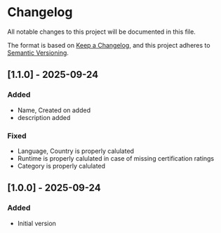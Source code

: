 # Changelog

All notable changes to this project will be documented in this file.

The format is based on [Keep a Changelog](https://keepachangelog.com/en/1.0.0/),
and this project adheres to [Semantic Versioning](https://semver.org/spec/v2.0.0.html).

## [1.1.0] - 2025-09-24

### Added

- Name, Created on added
- description added

### Fixed

- Language, Country is properly calulated
- Runtime is properly calulated in case of missing certification ratings
- Category is properly calulated

## [1.0.0] - 2025-09-24

### Added

- Initial version
